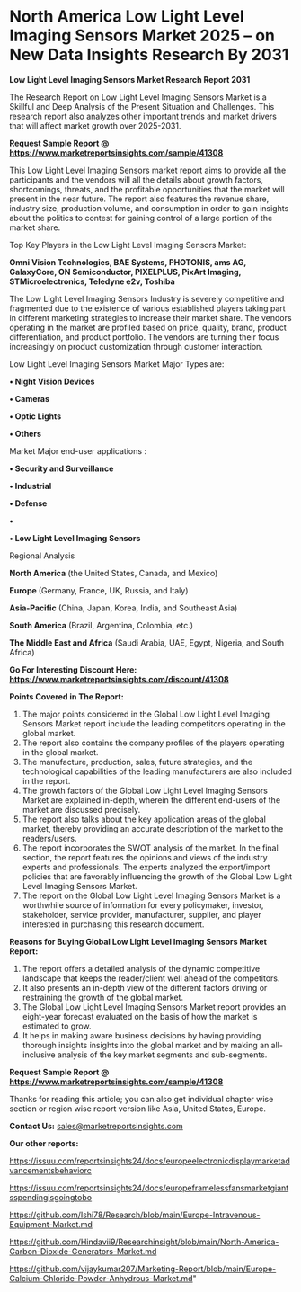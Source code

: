 # North America Low Light Level Imaging Sensors Market 2025 – on New Data Insights Research By 2031

<strong>Low Light Level Imaging Sensors Market Research Report 2031</strong>

The Research Report on Low Light Level Imaging Sensors Market is a Skillful and Deep Analysis of the Present Situation and Challenges. This research report also analyzes other important trends and market drivers that will affect market growth over 2025-2031.

<strong>Request Sample Report @ <a href=https://www.marketreportsinsights.com/sample/41308>https://www.marketreportsinsights.com/sample/41308</a></strong>

This Low Light Level Imaging Sensors market report aims to provide all the participants and the vendors will all the details about growth factors, shortcomings, threats, and the profitable opportunities that the market will present in the near future. The report also features the revenue share, industry size, production volume, and consumption in order to gain insights about the politics to contest for gaining control of a large portion of the market share.

Top Key Players in the Low Light Level Imaging Sensors Market:

<strong>Omni Vision Technologies, BAE Systems, PHOTONIS, ams AG, GalaxyCore, ON Semiconductor, PIXELPLUS, PixArt Imaging, STMicroelectronics, Teledyne e2v, Toshiba</strong>

The Low Light Level Imaging Sensors Industry is severely competitive and fragmented due to the existence of various established players taking part in different marketing strategies to increase their market share. The vendors operating in the market are profiled based on price, quality, brand, product differentiation, and product portfolio. The vendors are turning their focus increasingly on product customization through customer interaction.

Low Light Level Imaging Sensors Market Major Types are:

<strong>•  Night Vision Devices

•  Cameras

•  Optic Lights

•  Others</strong>

Market Major end-user applications :

<strong>•  Security and Surveillance

•  Industrial

•  Defense

•  

•  Low Light Level Imaging Sensors</strong>

Regional Analysis

</u><strong><b>North America</b></strong> (the United States, Canada, and Mexico)

<strong><b>Europe </b></strong>(Germany, France, UK, Russia, and Italy)

<strong><b>Asia-Pacific</b></strong> (China, Japan, Korea, India, and Southeast Asia)

<strong><b>South America</b></strong> (Brazil, Argentina, Colombia, etc.)

<strong><b>The Middle East and Africa</b></strong> (Saudi Arabia, UAE, Egypt, Nigeria, and South Africa)

<strong>Go For Interesting Discount Here: <a href=https://www.marketreportsinsights.com/discount/41308>https://www.marketreportsinsights.com/discount/41308</a></strong>

<strong>Points Covered in The Report:</strong>
<ol>
  <li>The major points considered in the Global Low Light Level Imaging Sensors Market report include the leading competitors operating in the global market.</li>
  <li>The report also contains the company profiles of the players operating in the global market.</li>
  <li>The manufacture, production, sales, future strategies, and the technological capabilities of the leading manufacturers are also included in the report.</li>
  <li>The growth factors of the Global Low Light Level Imaging Sensors Market are explained in-depth, wherein the different end-users of the market are discussed precisely.</li>
  <li>The report also talks about the key application areas of the global market, thereby providing an accurate description of the market to the readers/users.</li>
  <li>The report incorporates the SWOT analysis of the market. In the final section, the report features the opinions and views of the industry experts and professionals. The experts analyzed the export/import policies that are favorably influencing the growth of the Global Low Light Level Imaging Sensors Market.</li>
  <li>The report on the Global Low Light Level Imaging Sensors Market is a worthwhile source of information for every policymaker, investor, stakeholder, service provider, manufacturer, supplier, and player interested in purchasing this research document.</li>
</ol>
<strong>Reasons for Buying Global Low Light Level Imaging Sensors Market Report:</strong>

<ol>
  <li>The report offers a detailed analysis of the dynamic competitive landscape that keeps the reader/client well ahead of the competitors.</li>
  <li>It also presents an in-depth view of the different factors driving or restraining the growth of the global market.</li>
  <li>The Global Low Light Level Imaging Sensors Market report provides an eight-year forecast evaluated on the basis of how the market is estimated to grow.</li>
  <li>It helps in making aware business decisions by having providing thorough insights insights into the global market and by making an all-inclusive analysis of the key market segments and sub-segments.</li>
</ol>
<strong>Request Sample Report @ <a href=https://www.marketreportsinsights.com/sample/41308>https://www.marketreportsinsights.com/sample/41308</a></strong>


Thanks for reading this article; you can also get individual chapter wise section or region wise report version like Asia, United States, Europe.

<strong>Contact Us:</strong>
sales@marketreportsinsights.com

<strong>Our other reports:</strong>

<a href=https://issuu.com/reportsinsights24/docs/europeelectronicdisplaymarketadvancementsbehaviorc>https://issuu.com/reportsinsights24/docs/europeelectronicdisplaymarketadvancementsbehaviorc</a>

<a href=https://issuu.com/reportsinsights24/docs/europeframelessfansmarketgiantsspendingisgoingtobo>https://issuu.com/reportsinsights24/docs/europeframelessfansmarketgiantsspendingisgoingtobo</a>

<a href=https://github.com/Ishi78/Research/blob/main/Europe-Intravenous-Equipment-Market.md>https://github.com/Ishi78/Research/blob/main/Europe-Intravenous-Equipment-Market.md</a>

<a href=https://github.com/Hindavii9/Researchinsight/blob/main/North-America-Carbon-Dioxide-Generators-Market.md>https://github.com/Hindavii9/Researchinsight/blob/main/North-America-Carbon-Dioxide-Generators-Market.md</a>

<a href=https://github.com/vijaykumar207/Marketing-Report/blob/main/Europe-Calcium-Chloride-Powder-Anhydrous-Market.md>https://github.com/vijaykumar207/Marketing-Report/blob/main/Europe-Calcium-Chloride-Powder-Anhydrous-Market.md</a>"
